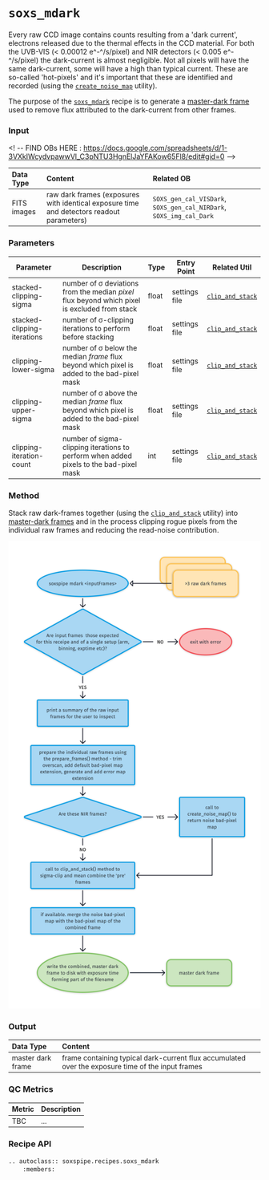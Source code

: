 # `soxs_mdark`

Every raw CCD image contains counts resulting from a 'dark current', electrons released due to the thermal effects in the CCD material. For both the UVB-VIS (< 0.00012 e^-^/s/pixel) and NIR detectors (< 0.005 e^-^/s/pixel) the dark-current is almost negligible. Not all pixels will have the same dark-current, some will have a high than typical current. These are so-called 'hot-pixels' and it's important that these are identified and recorded (using the [`create_noise_map`](../utils/create_noise_map.md) utility).

The purpose of the [`soxs_mdark`](../_api/soxspipe.recipes.soxs_mdark.html) recipe is to generate a [master-dark frame](../files/master_dark.md) used to remove flux attributed to the dark-current from other frames.

### Input

<! -- FIND OBs HERE : https://docs.google.com/spreadsheets/d/1-3VXkIWcydvpawwVl_C3pNTU3HgnElJaYFAKow65Fl8/edit#gid=0 -->

| Data Type | Content | Related OB |
|:----|:----|:---|
| FITS images | raw dark frames (exposures with identical exposure time and detectors readout parameters) | `SOXS_gen_cal_VISDark`, `SOXS_gen_cal_NIRDark`, `SOXS_img_cal_Dark` |

### Parameters

| Parameter                | Description                                   | Type  | Entry Point   | Related Util                                   |
| ------------------------ | --------------------------------------------- | ----- | ------------- | ---------------------------------------------- |
| stacked-clipping-sigma | number of σ deviations from the median *pixel* flux beyond which pixel is excluded from stack | float | settings file | [`clip_and_stack`](../utils/clip_and_stack.md) |
| stacked-clipping-iterations | number of σ-clipping iterations to perform before stacking | float | settings file | [`clip_and_stack`](../utils/clip_and_stack.md) |
| clipping-lower-sigma     | number of σ below the median *frame* flux beyond which pixel is added to the bad-pixel mask    | float | settings file | [`clip_and_stack`](../utils/clip_and_stack.md) |
| clipping-upper-sigma     | number of σ above the median *frame* flux beyond which pixel is added to the bad-pixel mask    | float | settings file | [`clip_and_stack`](../utils/clip_and_stack.md) |
| clipping-iteration-count | number of sigma-clipping iterations to perform when added pixels to the bad-pixel mask | int   | settings file | [`clip_and_stack`](../utils/clip_and_stack.md) |

### Method

Stack raw dark-frames together (using the [`clip_and_stack`](../utils/clip_and_stack.md) utility) into [master-dark frames](../files/master_dark.md) and in the process clipping rogue pixels from the individual raw frames and reducing the read-noise contribution.

![](soxs_mdark.png)

### Output
 
| Data Type | Content |
|:----|:----|
| master dark frame |  frame containing typical dark-current flux accumulated over the exposure time of the input frames |

### QC Metrics

| Metric  | Description |
| :------------ | :----------- |
| TBC     | ...  |

### Recipe API

```eval_rst
.. autoclass:: soxspipe.recipes.soxs_mdark
    :members:
```
